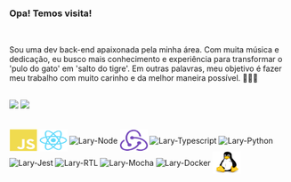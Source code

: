 ### Opa! Temos visita!

<br />

<p>
Sou uma dev back-end apaixonada pela minha área. Com muita música e dedicação, eu busco mais conhecimento e experiência para transformar o 'pulo do       gato' em 'salto do tigre'. Em outras palavras, meu objetivo é fazer meu trabalho com muito carinho e da melhor maneira possível. 👩🏾‍💻 
</p>

<br />

 <div style="display: inline_block">
  <img height="170em" src="https://github-readme-stats.vercel.app/api?username=Lary-Martins&show_icons=true&theme=dark&include_all_commits=true&count_private=true"/>
  <img height="170em" src="https://github-readme-stats.vercel.app/api/top-langs/?username=Lary-Martins&layout=compact&langs_count=7&theme=dark"/>
</div>
  <br />
<div style="display: inline_block"><br>
  <img align="center" alt="Lary-Js" height="40" width="50" src="https://raw.githubusercontent.com/devicons/devicon/master/icons/javascript/javascript-plain.svg">
  <img align="center" alt="Lary-React" height="40" width="50" src="https://raw.githubusercontent.com/devicons/devicon/master/icons/react/react-original.svg">
  <img align="center" alt="Lary-Node" height="40" width="50" src="https://img.icons8.com/fluency/344/node-js.png">
  <img align="center" alt="Lary-Redux" height="40" width="50" src="https://raw.githubusercontent.com/devicons/devicon/master/icons/redux/redux-original.svg">
  <img align="center" alt="Lary-Typescript" height="40" width="50" src="https://symbols.getvecta.com/stencil_98/84_typescript-icon.91937dbb2c.svg">
  <img align="center" alt="Lary-Python" height="40" width="50" src="https://img.icons8.com/color/344/python--v1.png">
  <img align="center" alt="Lary-Jest" height="40" width="50" src="https://cdn.icon-icons.com/icons2/2107/PNG/128/file_type_jest_snapshot_icon_130513.png">
  <img align="center" alt="Lary-RTL" height="40" width="50" src="https://testing-library.com/img/octopus-64x64.png">
  <img align="center" alt="Lary-Mocha" height="40" width="50" src="https://symbols.getvecta.com/stencil_88/94_mochajs-icon.337bebf6b7.svg">
  <img align="center" alt="Lary-Docker" height="40" width="50" src="https://img.icons8.com/ios/344/docker.png">
  <img align="center" alt="Lary-Linux" height="40" width="50" src="https://raw.githubusercontent.com/devicons/devicon/master/icons/linux/linux-original.svg">
</div>
